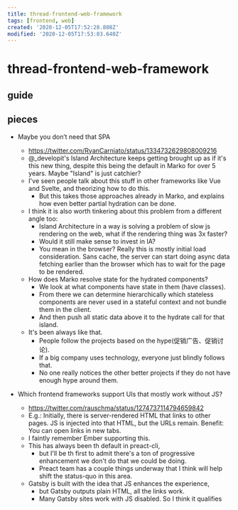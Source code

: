 ```yaml
---
title: thread-frontend-web-framework
tags: [frontend, web]
created: '2020-12-05T17:52:28.808Z'
modified: '2020-12-05T17:53:03.640Z'
---
```


# thread-frontend-web-framework

## guide

## pieces

- Maybe you don’t need that SPA
  - https://twitter.com/RyanCarniato/status/1334732629808009216
  - @_developit's Island Architecture keeps getting brought up as if it's this new thing, despite this being the default in Marko for over 5 years.  Maybe "Island" is just catchier?
  - I've seen people talk about this stuff in other frameworks like Vue and Svelte, and theorizing how to do this. 
    - But this takes those approaches already in Marko, and explains how even better partial hydration can be done.
  - I think it is also worth tinkering about this problem from a different angle too: 
    - Island Architecture in a way is solving a problem of slow js rendering on the web, what if the rendering thing was 3x faster? 
    - Would it still make sense to invest in IA?
    - You mean in the browser? Really this is mostly initial load consideration. Sans cache, the server can start doing async data fetching earlier than the browser which has to wait for the page to be rendered.
  - How does Marko resolve state for the hydrated components?
    - We look at what components have state in them (have classes). 
    - From there we can determine hierarchically which stateless components are never used in a stateful context and not bundle them in the client. 
    - And then push all static data above it to the hydrate call for that island.
  - It's been always like that. 
    - People follow the projects based on the hype(促销广告、促销讨论). 
    - If a big company uses technology, everyone just blindly follows that. 
    - No one really notices the other better projects if they do not have enough hype around them.

- Which frontend frameworks support UIs that mostly work without JS?
  - https://twitter.com/rauschma/status/1274737114794659842
  - E.g.: Initially, there is server-rendered HTML that links to other pages. JS is injected into that HTML, but the URLs remain. Benefit: You can open links in new tabs.
  - I faintly remember Ember supporting this.
  - This has always been th default in preact-cli, 
    - but I'll be th first to admit there's a ton of progressive enhancement we don't do that we could be doing.
    - Preact team has a couple things underway that I think will help shift the status-quo in this area.
  - Gatsby is built with the idea that JS enhances the experience, 
    - but Gatsby outputs plain HTML, all the links work. 
    - Many Gatsby sites work with JS disabled. So I think it qualifies
